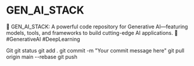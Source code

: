 # GEN_AI_STACK
🧠 GEN_AI_STACK: A powerful code repository for Generative AI—featuring models, tools, and frameworks to build cutting-edge AI applications. 🚀 #GenerativeAI #DeepLearning


Git
git status
git add .
git commit -m "Your commit message here"
git pull origin main --rebase
git push

